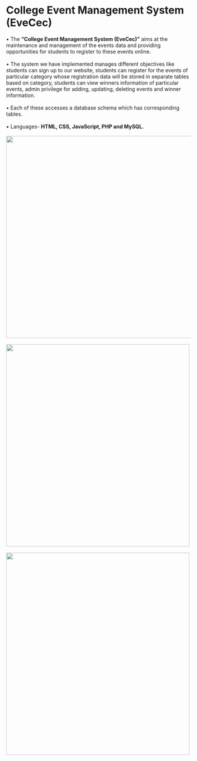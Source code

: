 # College Event Management System (EveCec)

• The **“College Event Management System (EveCec)”** aims at the maintenance and management of the events data and providing opportunities for students to register to these events online. 
<br /><br />• The system we have implemented manages different objectives like students can sign up to our website, students can register for the events of particular category whose registration data will be stored in separate tables based on category, students can view winners information of particular events, admin privilege for adding, updating, deleting events and winner information.
<br /><br />• Each of these accesses a database schema which has corresponding tables.<br/><br/>
• Languages- **HTML, CSS, JavaScript, PHP and MySQL.**<br/><br/>
<img src="https://user-images.githubusercontent.com/53591334/129441558-835b05c5-53be-4eba-93e8-a2778655b45c.png" height="550" /><br/><br/>
<img src="https://user-images.githubusercontent.com/53591334/129441592-98707ff6-2189-4654-80d2-8555aa02f889.jpg" width="500" height="550" /><br/><br/>
<img src="https://user-images.githubusercontent.com/53591334/129441598-52085935-bee2-4c55-8a5c-66a8fc9eb266.png" width="500" height="550" />

